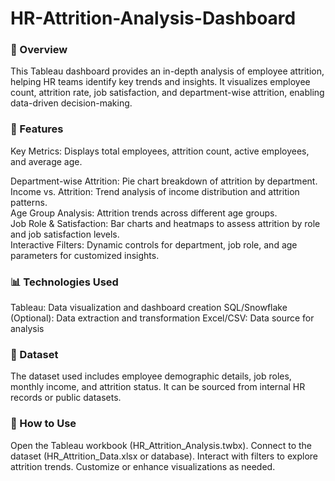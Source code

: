 # HR-Attrition-Analysis-Dashboard

<h3>📌 Overview  </h3>
This Tableau dashboard provides an in-depth analysis of employee attrition, helping HR teams identify key trends and insights. It visualizes employee count, attrition rate, job satisfaction, and department-wise attrition, enabling data-driven decision-making.  
<h3>🚀 Features  </h3>
Key Metrics: Displays total employees, attrition count, active employees, and average age.  

Department-wise Attrition: Pie chart breakdown of attrition by department.  
Income vs. Attrition: Trend analysis of income distribution and attrition patterns.  
Age Group Analysis: Attrition trends across different age groups.  
Job Role & Satisfaction: Bar charts and heatmaps to assess attrition by role and job satisfaction levels.  
Interactive Filters: Dynamic controls for department, job role, and age parameters for customized insights.  

<h3>📊 Technologies Used  </h3>
Tableau: Data visualization and dashboard creation  
SQL/Snowflake (Optional): Data extraction and transformation  
Excel/CSV: Data source for analysis  
<h3>📂 Dataset  </h3>
The dataset used includes employee demographic details, job roles, monthly income, and attrition status. It can be sourced from internal HR records or public datasets.  
<h3>🔧 How to Use  </h3>
Open the Tableau workbook (HR_Attrition_Analysis.twbx).  
Connect to the dataset (HR_Attrition_Data.xlsx or database).  
Interact with filters to explore attrition trends.  
Customize or enhance visualizations as needed.  
